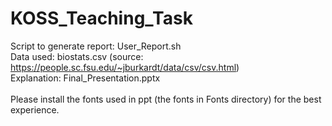 # KOSS_Teaching_Task

Script to generate report: User_Report.sh <br>
Data used: biostats.csv (source: https://people.sc.fsu.edu/~jburkardt/data/csv/csv.html) <br>
Explanation: Final_Presentation.pptx <br>
<br>
Please install the fonts used in ppt (the fonts in Fonts directory) for the best experience.
